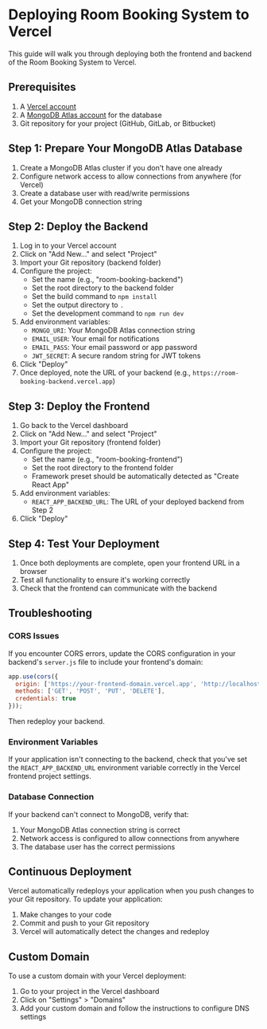 # Deploying Room Booking System to Vercel

This guide will walk you through deploying both the frontend and backend of the Room Booking System to Vercel.

## Prerequisites

1. A [Vercel account](https://vercel.com/signup)
2. A [MongoDB Atlas account](https://www.mongodb.com/cloud/atlas/register) for the database
3. Git repository for your project (GitHub, GitLab, or Bitbucket)

## Step 1: Prepare Your MongoDB Atlas Database

1. Create a MongoDB Atlas cluster if you don't have one already
2. Configure network access to allow connections from anywhere (for Vercel)
3. Create a database user with read/write permissions
4. Get your MongoDB connection string

## Step 2: Deploy the Backend

1. Log in to your Vercel account
2. Click on "Add New..." and select "Project"
3. Import your Git repository (backend folder)
4. Configure the project:
   - Set the name (e.g., "room-booking-backend")
   - Set the root directory to the backend folder
   - Set the build command to `npm install`
   - Set the output directory to `.`
   - Set the development command to `npm run dev`
5. Add environment variables:
   - `MONGO_URI`: Your MongoDB Atlas connection string
   - `EMAIL_USER`: Your email for notifications
   - `EMAIL_PASS`: Your email password or app password
   - `JWT_SECRET`: A secure random string for JWT tokens
6. Click "Deploy"
7. Once deployed, note the URL of your backend (e.g., `https://room-booking-backend.vercel.app`)

## Step 3: Deploy the Frontend

1. Go back to the Vercel dashboard
2. Click on "Add New..." and select "Project"
3. Import your Git repository (frontend folder)
4. Configure the project:
   - Set the name (e.g., "room-booking-frontend")
   - Set the root directory to the frontend folder
   - Framework preset should be automatically detected as "Create React App"
5. Add environment variables:
   - `REACT_APP_BACKEND_URL`: The URL of your deployed backend from Step 2
6. Click "Deploy"

## Step 4: Test Your Deployment

1. Once both deployments are complete, open your frontend URL in a browser
2. Test all functionality to ensure it's working correctly
3. Check that the frontend can communicate with the backend

## Troubleshooting

### CORS Issues

If you encounter CORS errors, update the CORS configuration in your backend's `server.js` file to include your frontend's domain:

```javascript
app.use(cors({
  origin: ['https://your-frontend-domain.vercel.app', 'http://localhost:3000'],
  methods: ['GET', 'POST', 'PUT', 'DELETE'],
  credentials: true
}));
```

Then redeploy your backend.

### Environment Variables

If your application isn't connecting to the backend, check that you've set the `REACT_APP_BACKEND_URL` environment variable correctly in the Vercel frontend project settings.

### Database Connection

If your backend can't connect to MongoDB, verify that:
1. Your MongoDB Atlas connection string is correct
2. Network access is configured to allow connections from anywhere
3. The database user has the correct permissions

## Continuous Deployment

Vercel automatically redeploys your application when you push changes to your Git repository. To update your application:

1. Make changes to your code
2. Commit and push to your Git repository
3. Vercel will automatically detect the changes and redeploy

## Custom Domain

To use a custom domain with your Vercel deployment:

1. Go to your project in the Vercel dashboard
2. Click on "Settings" > "Domains"
3. Add your custom domain and follow the instructions to configure DNS settings